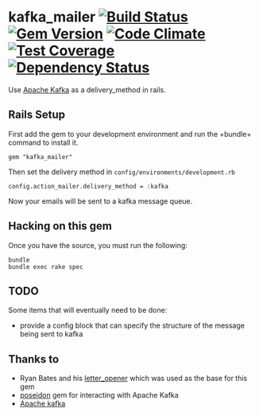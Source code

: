 # kafka_mailer [![Build Status](https://travis-ci.org/ejhayes/kafka_mailer.svg?branch=master)](https://travis-ci.org/ejhayes/kafka_mailer) [![Gem Version](https://badge.fury.io/rb/kafka_mailer.svg)](http://badge.fury.io/rb/kafka_mailer) [![Code Climate](https://codeclimate.com/github/ejhayes/kafka_mailer/badges/gpa.svg)](https://codeclimate.com/github/ejhayes/kafka_mailer) [![Test Coverage](https://codeclimate.com/github/ejhayes/kafka_mailer/badges/coverage.svg)](https://codeclimate.com/github/ejhayes/kafka_mailer) [![Dependency Status](https://gemnasium.com/ejhayes/kafka_mailer.svg)](https://gemnasium.com/ejhayes/kafka_mailer) 

Use [Apache Kafka](http://kafka.apache.org/) as a delivery_method in rails.

## Rails Setup

First add the gem to your development environment and run the +bundle+ command to install it.

    gem "kafka_mailer"

Then set the delivery method in `config/environments/development.rb`

    config.action_mailer.delivery_method = :kafka

Now your emails will be sent to a kafka message queue.

## Hacking on this gem

Once you have the source, you must run the following:

    bundle
    bundle exec rake spec

## TODO

Some items that will eventually need to be done:

- provide a config block that can specify the structure of the message being sent to kafka


## Thanks to

- Ryan Bates and his [letter_opener](https://github.com/ryanb/letter_opener) which was used as the base for this gem
- [poseidon](https://github.com/bpot/poseidon) gem for interacting with Apache Kafka
- [Apache kafka](http://kafka.apache.org/)